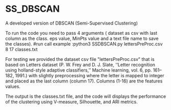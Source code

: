 # SS_DBSCAN
A developed version of DBSCAN (Semi-Supervised Clustering)

To run the code you need to pass 4 arguments ( dataset as csv with last column as the class. eps value, MinPts value and a text file name to save the classes).
#run call example :python3 SSDBSCAN.py  lettersPreProc.csv 8 17 classes.txt

For testing we provided the dataset csv file "lettersPreProc.csv"  that is based on Letters dataset (P. W. Frey and D. J. Slate, ‘‘Letter recognition using holland-style adaptive
classifiers,’’ Machine learning, vol. 6, pp. 161–182, 1991.) with slightly preprocessing where the letter is mapped to integer and placed as the last column (column 17). Columns (1-16) are the features values.

The output is the classes.txt file, and the code will displays the performance of the clustering using V-measure, Silhouette, and ARI metrics.
